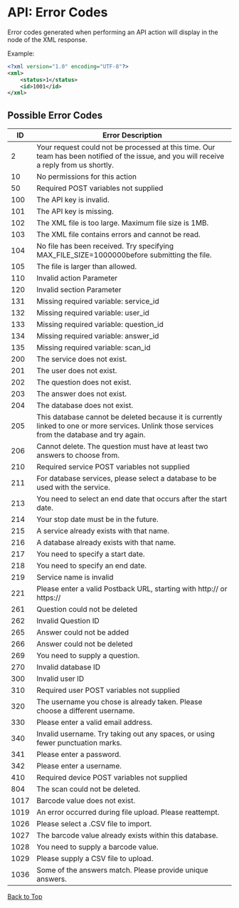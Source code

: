 <a name="head"></a><h1>API: Error Codes</h1>

Error codes generated when performing an API action will display in the <b><status></b> node of the XML response.

Example:

~~~ .xml
<?xml version="1.0" encoding="UTF-8"?>
<xml>
    <status>1</status>
    <id>1001</id>
</xml>
~~~

<h2>Possible Error Codes</h2>

| ID | Error Description |
|----|-------------------|
| 2  |     Your request could not be processed at this time. Our team has been notified of the issue, and you will receive a reply from us shortly. |
| 10 | No permissions for this action |
| 50 | Required POST variables not supplied |
| 100 |    The API key is invalid. |
| 101 |    The API key is missing. |
| 102 |    The XML file is too large. Maximum file size is 1MB. |
| 103 |    The XML file contains errors and cannot be read. |
| 104 |    No file has been received. Try specifying MAX_FILE_SIZE=1000000before submitting the file. |
| 105 |    The file is larger than allowed. |
| 110 |    Invalid action Parameter |
| 120 |    Invalid section Parameter |
| 131 |    Missing required variable: service_id |
| 132 |    Missing required variable: user_id |
| 133 |    Missing required variable: question_id |
| 134 |    Missing required variable: answer_id |
| 135 |    Missing required variable: scan_id |
| 200 |    The service does not exist. |
| 201 |    The user does not exist. |
| 202 |    The question does not exist. |
| 203 |    The answer does not exist. |
| 204 |    The database does not exist. |
| 205 |    This database cannot be deleted because it is currently linked to one or more services. Unlink those services from the database and try again. |
| 206 |    Cannot delete. The question must have at least two answers to choose from. |
| 210 |    Required service POST variables not supplied |
| 211 |    For database services, please select a database to be used with the service. |
| 213 |    You need to select an end date that occurs after the start date. |
| 214 |    Your stop date must be in the future. |
| 215 |    A service already exists with that name. |
| 216 |    A database already exists with that name. |
| 217 |    You need to specify a start date. |
| 218 |    You need to specify an end date. |
| 219 |    Service name is invalid |
| 221 |    Please enter a valid Postback URL, starting with http:// or https:// |
| 261 |    Question could not be deleted |
| 262 |    Invalid Question ID |
| 265 |    Answer could not be added |
| 266 |    Answer could not be deleted |
| 269 |    You need to supply a question. |
| 270 |    Invalid database ID |
| 300 |    Invalid user ID |
| 310 |    Required user POST variables not supplied |
| 320 |    The username you chose is already taken. Please choose a different username. |
| 330 |    Please enter a valid email address. |
| 340 |    Invalid username. Try taking out any spaces, or using fewer punctuation marks. |
| 341 |    Please enter a password. |
| 342 |    Please enter a username. |
| 410 |    Required device POST variables not supplied |
| 804 |    The scan could not be deleted. |
| 1017 |    Barcode value does not exist. |
| 1019 |    An error occurred during file upload. Please reattempt. |
| 1026 |   Please select a .CSV file to import. |
| 1027 |   The barcode value already exists within this database. |
| 1028 |   You need to supply a barcode value. |
| 1029 |   Please supply a CSV file to upload. |
| 1036 |   Some of the answers match. Please provide unique answers. |

[Back to Top](#head)
